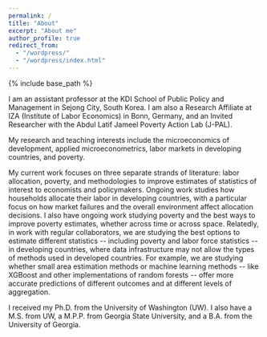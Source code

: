 ```yaml
---
permalink: /
title: "About"
excerpt: "About me"
author_profile: true
redirect_from: 
  - "/wordpress/"
  - "/wordpress/index.html"
---
```


{% include base_path %}

I am an assistant professor at the KDI School of Public Policy and Management in Sejong City, South Korea. I am also a Research Affiliate at IZA (Institute of Labor Economics) in Bonn, Germany, and an Invited Researcher with the Abdul Latif Jameel Poverty Action Lab (J-PAL).

My research and teaching interests include the microeconomics of development, applied microeconometrics, labor markets in developing countries, and poverty.

My current work focuses on three separate strands of literature: labor allocation, poverty, and methodologies to improve estimates of statistics of interest to economists and policymakers. Ongoing work studies how households allocate their labor in developing countries, with a particular focus on how market failures and the overall environment affect allocation decisions. I also have ongoing work studying poverty and the best ways to improve poverty estimates, whether across time or across space. Relatedly, in work with regular collaborators, we are studying the best options to estimate different statistics -- including poverty and labor force statistics -- in developing countries, where data infrastructure may not allow the types of methods used in developed countries. For example, we are studying whether small area estimation methods or machine learning methods -- like XGBoost and other implementations of random forests -- offer more accurate predictions of different outcomes and at different levels of aggregation.

I received my Ph.D. from the University of Washington (UW). I also have a M.S. from UW, a M.P.P. from Georgia State University, and a B.A. from the University of Georgia.


